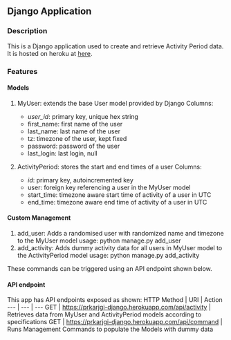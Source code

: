 ## Django Application

### Description
This is a Django application used to create and retrieve Activity Period data. It is hosted on heroku at [here](https://prkarjgi-django.herokuapp.com).


### Features
#### Models
1. MyUser: extends the base User model provided by Django
    Columns:
    * *user_id*: primary key, unique hex string
    * first_name: first name of the user
    * last_name: last name of the user
    * tz: timezone of the user, kept fixed
    * password: password of the user
    * last_login: last login, null

2. ActivityPeriod: stores the start and end times of a user
    Columns:
    * *id*: primary key, autoincremented key
    * user: foreign key referencing a user in the MyUser model
    * start_time: timezone aware start time of activity of a user in UTC
    * end_time: timezone aware end time of activity of a user in UTC


#### Custom Management
1. add_user: Adds a randomised user with randomized name and timezone to the MyUser model
    usage: python manage.py add_user
2. add_activity: Adds dummy activity data for all users in MyUser model to the ActivityPeriod model
    usage: python manage.py add_activity

These commands can be triggered using an API endpoint shown below.


#### API endpoint
This app has API endpoints exposed as shown:
HTTP Method | URI | Action
--- | --- | ---
GET | https://prkarjgi-django.herokuapp.com/api/activity | Retrieves data from MyUser and ActivityPeriod models according to specifications
GET | https://prkarjgi-django.herokuapp.com/api/command | Runs Management Commands to populate the Models with dummy data

